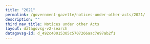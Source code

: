 ```yaml
---
title: "2021"
permalink: /government-gazette/notices-under-other-acts/2021/
description: ""
third_nav_title: Notices under other Acts
layout: datagovsg-v2-search
datagovsg-id: d_492c40015305c5707266aac7e97ab2f1
---
```

